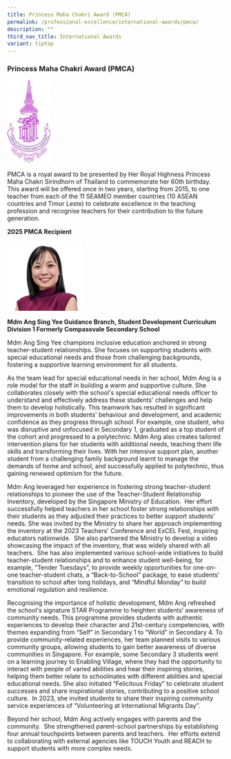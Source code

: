 ```yaml
---
title: Princess Maha Chakri Award (PMCA)
permalink: /professional-excellence/international-awards/pmca/
description: ""
third_nav_title: International Awards
variant: tiptap
---
```

<h3>Princess Maha Chakri Award (PMCA)</h3>
<div class="isomer-image-wrapper">
<img style="width:20%" height="auto" width="100%" src="/images/PMCA%20logo.jpg">
</div>
<p>PMCA is a royal award to be presented by Her Royal Highness Princess Maha
Chakri Sirindhorn of Thailand to commemorate her 60th birthday. This award
will be offered once in two years, starting from 2015, to one teacher from
each of the 11 SEAMEO member countries (10 ASEAN countries and Timor Leste)
to celebrate excellence in the teaching profession and recognise teachers
for their contribution to the future generation.</p>
<p><strong>2025 PMCA Recipient</strong>
</p>
<div class="isomer-image-wrapper">
<img style="width: 35%;" height="auto" width="100%" alt="" src="/images/Sing_Yee_PMCA_1.jpg">
</div>
<p><strong>Mdm Ang Sing Yee Guidance Branch,                                                                                                 Student Development Curriculum Division 1                                                                    Formerly Compassvale Secondary School</strong>
</p>
<p>Mdm Ang Sing Yee champions inclusive education anchored in strong teacher-student
relationships. She focuses on supporting students with special educational
needs and those from challenging backgrounds, fostering a supportive learning
environment for all students.</p>
<p></p>
<p>As the team lead for special educational needs in her school, Mdm Ang
is a role model for the staff in building a warm and supportive culture.
She collaborates closely with the school's special educational needs officer
to understand and effectively address these students' challenges and help
them to develop holistically. This teamwork has resulted in significant
improvements in both students' behaviour and development, and academic
confidence as they progress through school. For example, one student, who
was disruptive and unfocused in Secondary 1, graduated as a top student
of the cohort and progressed to a polytechnic. Mdm Ang also creates tailored
intervention plans for her students with additional needs, teaching them
life skills and transforming their lives. With her intensive support plan,
another student from a challenging family background learnt to manage the
demands of home and school, and successfully applied to polytechnic, thus
gaining renewed optimism for the future.</p>
<p></p>
<p>Mdm Ang leveraged her experience in fostering strong teacher-student relationships
to pioneer the use of the Teacher-Student Relationship Inventory, developed
by the Singapore Ministry of Education. &nbsp;Her effort successfully helped
teachers in her school foster strong relationships with their students
as they adjusted their practices to better support students’ needs. She
was invited by the Ministry to share her approach implementing the inventory
at the 2023 Teachers' Conference and ExCEL Fest, inspiring educators nationwide.&nbsp;
She also partnered the Ministry to develop a video showcasing the impact
of the inventory, that was widely shared with all teachers.&nbsp; She has
also implemented various school-wide initiatives to build teacher-student
relationships and to enhance student well-being, for example, “Tender Tuesdays”,
to provide weekly opportunities for one-on-one teacher-student chats, a
“Back-to-School” package, to ease students' transition to school after
long holidays, and “Mindful Monday” to build emotional regulation and resilience.</p>
<p></p>
<p>Recognising the importance of holistic development, Mdm Ang refreshed
the school's signature STAR Programme to heighten students’ awareness of
community needs. This programme provides students with authentic experiences
to develop their character and 21st-century competencies, with themes expanding
from “Self” in Secondary 1 to “World” in Secondary 4. To provide community-related
experiences, her team planned visits to various community groups, allowing
students to gain better awareness of diverse communities in Singapore.
For example, some Secondary 3 students went on a learning journey to Enabling
Village, where they had the opportunity to interact with people of varied
abilities and hear their inspiring stories, helping them better relate
to schoolmates with different abilities and special educational needs.
She also initiated “Felicitous Friday” to celebrate student successes and
share inspirational stories, contributing to a positive school culture.
&nbsp;In 2023, she invited students to share their inspiring community
service experiences of “Volunteering at International Migrants Day”.</p>
<p></p>
<p>Beyond her school, Mdm Ang actively engages with parents and the community.
&nbsp;She strengthened parent-school partnerships by establishing four
annual touchpoints between parents and teachers. &nbsp;Her efforts extend
to collaborating with external agencies like TOUCH Youth and REACH to support
students with more complex needs.</p>